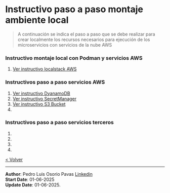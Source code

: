 # Instructivo paso a paso montaje ambiente local
> A continuación se indica el paso a paso que se debe realizar para crear localmente los recursos necesarios para ejecución de los microservicios con servicios de la nube AWS

### Instructivo montaje local con Podman y servicios AWS
1. [Ver instructivo localstack AWS](README-AMBIENTE-LOCAL.md)

### Instructivos paso a paso servicios AWS

1. [Ver instructivo DyanamoDB](README-SERVICIO-DYNAMODB.md)
2. [Ver instructivo SecretManager](README-SERVICIO-SECRETMANAGER.md)
3. [Ver instructivo S3 Bucket](README-SERVICIO-S3.md)
4. [](README-SERVICIO-ELASTIC-CACHE.md)

### Instructivos paso a paso servicios terceros

1. [](README-SERVICIO-RABBITMQ.md)
2. [](README-WIREMOCK.md)
3. [](README-KAFKA.md)
4. [](README-KUBERNETES.md)

[< Volver](README.md)

---

**Author**: Pedro Luis Osorio Pavas [Linkedin](www.linkedin.com/in/pedro-luis-osorio-pavas-68b3a7106)  
**Start Date**: 01-06-2025  
**Update Date**: 01-06-2025.
